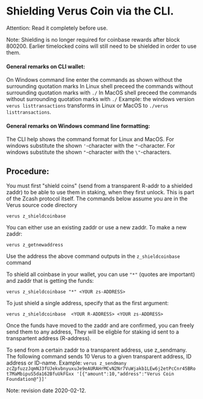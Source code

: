 # Shielding Verus Coin via the CLI.
Attention: Read it completely before use.

Note: Shielding is no longer required for coinbase rewards after block 800200. Earlier timelocked coins will still need to be shielded in order to use them.

#### General remarks on CLI wallet:
On Windows command line enter the commands as shown without the surrounding quotation marks
In Linux shell preceed the commands without surrounding quotation marks with `./`
In MacOS shell preceed the commands without surrounding quotation marks with `./`
Example: the windows version `verus listtransactions` transforms in Linux or MacOS to `./verus listtransactions`.
#### General remarks on Windows command line formatting:
The CLI help shows the command format for Linux and MacOS.
For windows substitute the shown `'`-character with the `"`-character.
For windows substitute the shown `"`-character with the `\"`-characters.
## Procedure:
You must first "shield coins" (send from a transparent R-addr to a shielded zaddr) to be able to use them in staking, when they first unlock.
This is part of the Zcash protocol itself. The commands below assume you are in the Verus source code directory

  `verus z_shieldcoinbase`

You can either use an existing zaddr or use a new zaddr. To make a new zaddr:

  `verus z_getnewaddress`

Use the address the above command outputs in the `z_shieldcoinbase` command

To shield all coinbase in your wallet, you can use `"*"` (quotes are important) and zaddr that is getting the funds:

  `verus z_shieldcoinbase "*" <YOUR zs-ADDRESS>`

To just shield a single address, specify that as the first argument:

  `verus z_shieldcoinbase  <YOUR R-ADDRESS> <YOUR zs-ADDRESS>`

Once the funds have moved to the zaddr and are confirmed, you can freely send them to any address, They will be eligble for staking id sent to a transpartent address (R-address).

To send from a certain zaddr to a transparent address, use z_sendmany. The following command sends 10 Verus to a given transparent address, ID address or ID-name.
Example: `verus z_sendmany zcZpfuzzJqmNJ3fUJekvbnyuxuJe9eAURAHrMCvN2Nr7VuWjakb1LEw6j2etPcCnr45BRot7MaMbipuS5da162BfuUkFGxx '[{"amount":10,"address":"Verus Coin Foundation@"}]'`


Note: revision date 2020-02-12.
